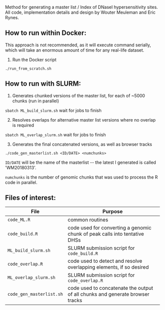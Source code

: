 Method for generating a master list / Index of DNaseI hypersensitivity sites.
All code, implementation details and design by Wouter Meuleman and Eric Rynes.

## How to run within Docker:
This approach is not recommended, as it will execute command serially, which will take an enormous amount of time for any real-life dataset.

1. Run the Docker script

`./run_from_scratch.sh`

## How to run with SLURM:

1. Generates chunked versions of the master list, for each of ~5000 chunks (run in parallel)

`sbatch ML_build_slurm.sh`
wait for jobs to finish

2. Resolves overlaps for alternative master list versions where no overlap is required

`sbatch ML_overlap_slurm.sh`
wait for jobs to finish

3. Generates the final concatenated versions, as well as browser tracks

`./code_gen_masterlist.sh <ID/DATE> <numchunks>`

`ID/DATE` will be the name of the masterlist -- the latest I generated is called 'WM20180313'.

`numchunks` is the number of genomic chunks that was used to process the R code in parallel.

## Files of interest:

| File | Purpose |
| --- | --- |
| `code_ML.R` | common routines |
| `code_build.R` | code used for converting a genomic chunk of peak calls into tentative DHSs |
| `ML_build_slurm.sh` | SLURM submission script for `code_build.R` |
| `code_overlap.R` | code used to detect and resolve overlapping elements, if so desired |
| `ML_overlap_slurm.sh` | SLURM submission script for `code_overlap.R` |
| `code_gen_masterlist.sh` | code used to concatenate the output of all chunks and generate browser tracks |



